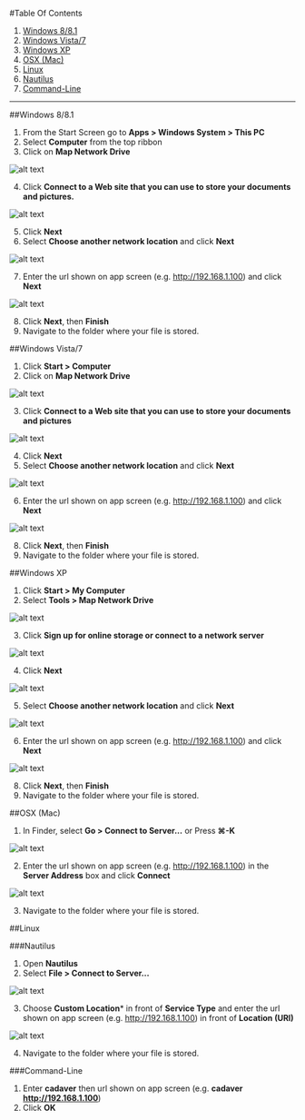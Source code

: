 #Table Of Contents

1. [Windows 8/8.1](#windows-881)
2. [Windows Vista/7](#windows-vista7)
3. [Windows XP](#windows-xp)
4. [OSX (Mac)](#osx-mac)
5. [Linux](#linux)
  1. [Nautilus](#nautilus)
  2. [Command-Line](#command-line)

___

##Windows 8/8.1

1. From the Start Screen go to **Apps > Windows System > This PC**
2. Select **Computer** from the top ribbon
3. Click on **Map Network Drive**

![alt text](http://www2.le.ac.uk/offices/itservices/ithelp/images/my-computer/files-and-security/my-files/webdav/Mapnetworkdrive.jpg "8 Mapnetworkdrive")

4. Click **Connect to a Web site that you can use to store your documents and pictures.**

![alt text](http://www2.le.ac.uk/offices/itservices/ithelp/images/my-computer/files-and-security/my-files/webdav/ConnecttoWebsite.jpg "8 ConnecttoWebsite")

5. Click **Next**
6. Select **Choose another network location** and click **Next**

![alt text](http://www2.le.ac.uk/offices/itservices/ithelp/images/my-computer/files-and-security/my-files/webdav/Customnetworklocation.jpg "8 Customnetworklocation")

7. Enter the url shown on app screen (e.g. http://192.168.1.100) and click **Next**

![alt text](http://www2.le.ac.uk/offices/itservices/ithelp/images/my-computer/files-and-security/my-files/webdav/Websitelocationspecify.jpg "8 Websitelocationspecify")

8. Click **Next**, then **Finish**
9. Navigate to the folder where your file is stored.

##Windows Vista/7

1. Click **Start > Computer**
2. Click on **Map Network Drive**

![alt text](http://www2.le.ac.uk/offices/itservices/ithelp/images/my-computer/files-and-security/my-files/webdav/computer.JPG "7 computer")

3. Click **Connect to a Web site that you can use to store your documents and pictures**

![alt text](http://www2.le.ac.uk/offices/itservices/ithelp/images/my-computer/files-and-security/my-files/webdav/network%20folder%20to%20map.JPG "7 networkfoldertomap")

4. Click **Next**
5. Select **Choose another network location** and click **Next**

![alt text](http://www2.le.ac.uk/offices/itservices/ithelp/images/my-computer/files-and-security/my-files/webdav/choosecustomlocation.JPG "7 choosecustomlocation")

6. Enter the url shown on app screen (e.g. http://192.168.1.100) and click **Next**

![alt text](http://www2.le.ac.uk/offices/itservices/ithelp/images/my-computer/files-and-security/my-files/webdav/enterwebaddress.JPG "7 enterwebaddress")

8. Click **Next**, then **Finish**
9. Navigate to the folder where your file is stored.

##Windows XP

1. Click **Start > My Computer**
2. Select **Tools > Map Network Drive**

![alt text](http://www2.le.ac.uk/offices/itservices/ithelp/images/my-computer/files-and-security/my-files/webdav/XPtoolsmapnetworkdrive.jpg "XPtoolsmapnetworkdrive")

3. Click **Sign up for online storage or connect to a network server**

![alt text](http://www2.le.ac.uk/offices/itservices/ithelp/images/my-computer/files-and-security/my-files/webdav/XPsignupforonlinestorage.jpg "XPsignupforonlinestorage")

4. Click **Next**

![alt text](http://www2.le.ac.uk/offices/itservices/ithelp/images/my-computer/files-and-security/my-files/webdav/XPnext.jpg "XPnext")

5. Select **Choose another network location** and click **Next**

![alt text](http://www2.le.ac.uk/offices/itservices/ithelp/images/my-computer/files-and-security/my-files/webdav/XPchooseanothernetworklocation.jpg "XPchooseanothernetworklocation")

6. Enter the url shown on app screen (e.g. http://192.168.1.100) and click **Next**

![alt text](http://www2.le.ac.uk/offices/itservices/ithelp/images/my-computer/files-and-security/my-files/webdav/XPtypetheadress.jpg "XPtypetheadress")

8. Click **Next**, then **Finish**
9. Navigate to the folder where your file is stored. 

##OSX (Mac)

1. In Finder, select **Go > Connect to Server...** or Press **⌘-K**

![alt text](http://www2.le.ac.uk/offices/itservices/ithelp/images/services/research-r-drive/ConnecttoserverMac.jpg "ConnecttoserverMac")

2. Enter the url shown on app screen (e.g. http://192.168.1.100) in the **Server Address** box and click **Connect**

![alt text](http://www2.le.ac.uk/offices/itservices/ithelp/images/services/research-r-drive/ServeraddressMac.jpg "ServeraddressMac")

3. Navigate to the folder where your file is stored. 

##Linux

###Nautilus

1. Open **Nautilus**
2. Select **File > Connect to Server...**

![alt text](http://www2.le.ac.uk/offices/itservices/ithelp/images/services/research-r-drive/ConnecttoserverLinux.jpg "ConnecttoserverLinux")

3. Choose **Custom Location*** in front of **Service Type** and enter the url shown on app screen (e.g. http://192.168.1.100) in front of **Location (URI)**

![alt text](http://www2.le.ac.uk/offices/itservices/ithelp/images/services/research-r-drive/ConnectiondetailsLinux.jpg "PasswordLinux")

4. Navigate to the folder where your file is stored. 

###Command-Line

1. Enter **cadaver** then url shown on app screen (e.g. **cadaver http://192.168.1.100**)
2. Click **OK**
